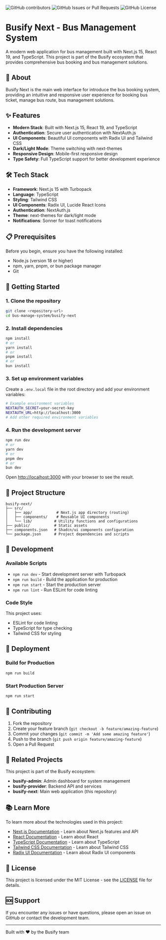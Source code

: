 ![GitHub contributors](https://img.shields.io/github/contributors/ThomasHandlag/busify-next)
![GitHub Issues or Pull Requests](https://img.shields.io/github/issues/ThomasHandlag/busify-next)
![GitHub License](https://img.shields.io/github/license/ThomasHandlag/busify-next)

# Busify Next - Bus Management System

A modern web application for bus management built with Next.js 15, React 19, and TypeScript. This project is part of the Busify ecosystem that provides comprehensive bus booking and bus management solutions.

## 🚌 About

Busify Next is the main web interface for introduce the bus booking system, providing an intuitive and responsive user experience for booking bus ticket, manage bus route, bus management solutions.

## ✨ Features

- **Modern Stack**: Built with Next.js 15, React 19, and TypeScript
- **Authentication**: Secure user authentication with NextAuth.js
- **UI Components**: Beautiful UI components with Radix UI and Tailwind CSS
- **Dark/Light Mode**: Theme switching with next-themes
- **Responsive Design**: Mobile-first responsive design
- **Type Safety**: Full TypeScript support for better development experience

## 🛠️ Tech Stack

- **Framework**: Next.js 15 with Turbopack
- **Language**: TypeScript
- **Styling**: Tailwind CSS
- **UI Components**: Radix UI, Lucide React Icons
- **Authentication**: NextAuth.js
- **Theme**: next-themes for dark/light mode
- **Notifications**: Sonner for toast notifications

## 📋 Prerequisites

Before you begin, ensure you have the following installed:
- Node.js (version 18 or higher)
- npm, yarn, pnpm, or bun package manager
- Git

## 🚀 Getting Started

### 1. Clone the repository

```bash
git clone <repository-url>
cd bus-manage-system/busify-next
```

### 2. Install dependencies

```bash
npm install
# or
yarn install
# or
pnpm install
# or
bun install
```

### 3. Set up environment variables

Create a `.env.local` file in the root directory and add your environment variables:

```bash
# Example environment variables
NEXTAUTH_SECRET=your-secret-key
NEXTAUTH_URL=http://localhost:3000
# Add other required environment variables
```

### 4. Run the development server

```bash
npm run dev
# or
yarn dev
# or
pnpm dev
# or
bun dev
```

Open [http://localhost:3000](http://localhost:3000) with your browser to see the result.

## 📁 Project Structure

```
busify-next/
├── src/
│   ├── app/           # Next.js app directory (routing)
│   ├── components/    # Reusable UI components
│   └── lib/          # Utility functions and configurations
├── public/           # Static assets
├── components.json   # Shadcn/ui components configuration
└── package.json      # Project dependencies and scripts
```

## 🎨 Development

### Available Scripts

- `npm run dev` - Start development server with Turbopack
- `npm run build` - Build the application for production
- `npm run start` - Start the production server
- `npm run lint` - Run ESLint for code linting

### Code Style

This project uses:
- ESLint for code linting
- TypeScript for type checking
- Tailwind CSS for styling

## 🚀 Deployment

### Build for Production

```bash
npm run build
```

### Start Production Server

```bash
npm run start
```

## 🤝 Contributing

1. Fork the repository
2. Create your feature branch (`git checkout -b feature/amazing-feature`)
3. Commit your changes (`git commit -m 'Add some amazing feature'`)
4. Push to the branch (`git push origin feature/amazing-feature`)
5. Open a Pull Request

## 📖 Related Projects

This project is part of the Busify ecosystem:
- **busify-admin**: Admin dashboard for system management
- **busify-provider**: Backend API and services
- **busify-next**: Main web application (this repository)

## 📚 Learn More

To learn more about the technologies used in this project:

- [Next.js Documentation](https://nextjs.org/docs) - Learn about Next.js features and API
- [React Documentation](https://react.dev) - Learn about React
- [TypeScript Documentation](https://www.typescriptlang.org/docs/) - Learn about TypeScript
- [Tailwind CSS Documentation](https://tailwindcss.com/docs) - Learn about Tailwind CSS
- [Radix UI Documentation](https://www.radix-ui.com/docs) - Learn about Radix UI components

## 📄 License

This project is licensed under the MIT License - see the [LICENSE](LICENSE) file for details.

## 🆘 Support

If you encounter any issues or have questions, please open an issue on GitHub or contact the development team.

---

Built with ❤️ by the Busify team

